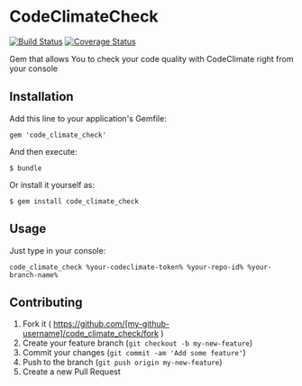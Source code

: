 # CodeClimateCheck

[![Build Status](https://travis-ci.org/ildarsafin/code_climate_check.svg?branch=master)](https://travis-ci.org/ildarsafin/code_climate_check)
[![Coverage Status](https://coveralls.io/repos/ildarsafin/code_climate_check/badge.png?branch=master)](https://coveralls.io/r/ildarsafin/code_climate_check?branch=master)

Gem that allows You to check your code quality with CodeClimate right from your console

## Installation

Add this line to your application's Gemfile:

    gem 'code_climate_check'

And then execute:

    $ bundle

Or install it yourself as:

    $ gem install code_climate_check

## Usage

Just type in your console:

    code_climate_check %your-codeclimate-token% %your-repo-id% %your-branch-name%

## Contributing

1. Fork it ( https://github.com/[my-github-username]/code_climate_check/fork )
2. Create your feature branch (`git checkout -b my-new-feature`)
3. Commit your changes (`git commit -am 'Add some feature'`)
4. Push to the branch (`git push origin my-new-feature`)
5. Create a new Pull Request
